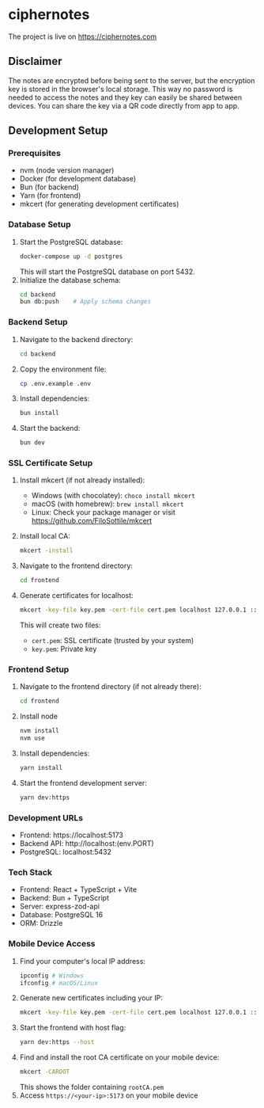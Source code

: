 # ciphernotes

The project is live on https://ciphernotes.com

## Disclaimer

The notes are encrypted before being sent to the server,
but the encryption key is stored in the browser's local storage.
This way no password is needed to access the notes and they key can easily be shared between devices.
You can share the key via a QR code directly from app to app.

## Development Setup

### Prerequisites
- nvm (node version manager)
- Docker (for development database)
- Bun (for backend)
- Yarn (for frontend)
- mkcert (for generating development certificates)

### Database Setup
1. Start the PostgreSQL database:
   ```bash
   docker-compose up -d postgres
   ```
   This will start the PostgreSQL database on port 5432.
2. Initialize the database schema:
   ```bash
   cd backend
   bun db:push    # Apply schema changes
   ```

### Backend Setup
1. Navigate to the backend directory:
   ```bash
   cd backend
   ```
2. Copy the environment file:
   ```bash
   cp .env.example .env
   ```
3. Install dependencies:
   ```bash
   bun install
   ```
4. Start the backend:
   ```bash
   bun dev
   ```

### SSL Certificate Setup
1. Install mkcert (if not already installed):
   - Windows (with chocolatey): `choco install mkcert`
   - macOS (with homebrew): `brew install mkcert`
   - Linux: Check your package manager or visit https://github.com/FiloSottile/mkcert

2. Install local CA:
   ```bash
   mkcert -install
   ```

3. Navigate to the frontend directory:
   ```bash
   cd frontend
   ```

4. Generate certificates for localhost:
   ```bash
   mkcert -key-file key.pem -cert-file cert.pem localhost 127.0.0.1 ::1
   ```
   This will create two files:
   - `cert.pem`: SSL certificate (trusted by your system)
   - `key.pem`: Private key

### Frontend Setup
1. Navigate to the frontend directory (if not already there):
   ```bash
   cd frontend
   ```
2. Install node
   ```bash
   nvm install
   nvm use
   ```
3. Install dependencies:
   ```bash
   yarn install
   ```
4. Start the frontend development server:
   ```bash
   yarn dev:https
   ```

### Development URLs
- Frontend: https://localhost:5173
- Backend API: http://localhost:(env.PORT)
- PostgreSQL: localhost:5432

### Tech Stack
- Frontend: React + TypeScript + Vite
- Backend: Bun + TypeScript
- Server: express-zod-api
- Database: PostgreSQL 16
- ORM: Drizzle

### Mobile Device Access
1. Find your computer's local IP address:
   ```bash
   ipconfig # Windows
   ifconfig # macOS/Linux
   ```
2. Generate new certificates including your IP:
   ```bash
   mkcert -key-file key.pem -cert-file cert.pem localhost 127.0.0.1 ::1 <your-ip>
   ```
3. Start the frontend with host flag:
   ```bash
   yarn dev:https --host
   ```
4. Find and install the root CA certificate on your mobile device:
   ```bash
   mkcert -CAROOT
   ```
   This shows the folder containing `rootCA.pem`
5. Access `https://<your-ip>:5173` on your mobile device
